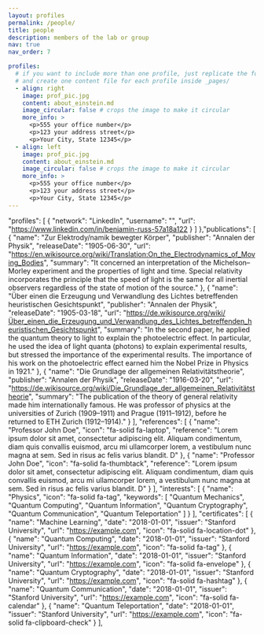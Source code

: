 ```yaml
---
layout: profiles
permalink: /people/
title: people
description: members of the lab or group
nav: true
nav_order: 7

profiles:
  # if you want to include more than one profile, just replicate the following block
  # and create one content file for each profile inside _pages/
  - align: right
    image: prof_pic.jpg
    content: about_einstein.md
    image_circular: false # crops the image to make it circular
    more_info: >
      <p>555 your office number</p>
      <p>123 your address street</p>
      <p>Your City, State 12345</p>
  - align: left
    image: prof_pic.jpg
    content: about_einstein.md
    image_circular: false # crops the image to make it circular
    more_info: >
      <p>555 your office number</p>
      <p>123 your address street</p>
      <p>Your City, State 12345</p>
---
```

"profiles": [
      {
        "network": "LinkedIn",
        "username": "",
        "url": "https://www.linkedin.com/in/benjamin-russ-57a18a122
      }
    ]
  },"publications": [
    {
      "name": "Zur Elektrody/namik bewegter Körper",
      "publisher": "Annalen der Physik",
      "releaseDate": "1905-06-30",
      "url": "https://en.wikisource.org/wiki/Translation:On_the_Electrodynamics_of_Moving_Bodies",
      "summary": "It concerned an interpretation of the Michelson–Morley experiment and the properties of light and time. Special relativity incorporates the principle that the speed of light is the same for all inertial observers regardless of the state of motion of the source."
    },
    {
      "name": "Über einen die Erzeugung und Verwandlung des Lichtes betreffenden heuristischen Gesichtspunkt",
      "publisher": "Annalen der Physik",
      "releaseDate": "1905-03-18",
      "url": "https://de.wikisource.org/wiki/Über_einen_die_Erzeugung_und_Verwandlung_des_Lichtes_betreffenden_heuristischen_Gesichtspunkt",
      "summary": "In the second paper, he applied the quantum theory to light to explain the photoelectric effect. In particular, he used the idea of light quanta (photons) to explain experimental results, but stressed the importance of the experimental results. The importance of his work on the photoelectric effect earned him the Nobel Prize in Physics in 1921."
    },
    {
      "name": "Die Grundlage der allgemeinen Relativitätstheorie",
      "publisher": "Annalen der Physik",
      "releaseDate": "1916-03-20",
      "url": "https://de.wikisource.org/wiki/Die_Grundlage_der_allgemeinen_Relativitätstheorie",
      "summary": "The publication of the theory of general relativity made him internationally famous. He was professor of physics at the universities of Zurich (1909–1911) and Prague (1911–1912), before he returned to ETH Zurich (1912–1914)."
    }
  ],
"references": [
    {
      "name": "Professor John Doe",
      "icon": "fa-solid fa-laptop",
      "reference": "Lorem ipsum dolor sit amet, consectetur adipiscing elit. Aliquam condimentum, diam quis convallis euismod, arcu mi ullamcorper lorem, a vestibulum nunc magna at sem. Sed in risus ac felis varius blandit. D"
    },
    {
      "name": "Professor John Doe",
      "icon": "fa-solid fa-thumbtack",
      "reference": "Lorem ipsum dolor sit amet, consectetur adipiscing elit. Aliquam condimentum, diam quis convallis euismod, arcu mi ullamcorper lorem, a vestibulum nunc magna at sem. Sed in risus ac felis varius blandit. D"
    }
  ],
"interests": [
    {
      "name": "Physics",
      "icon": "fa-solid fa-tag",
      "keywords": [
        "Quantum Mechanics",
        "Quantum Computing",
        "Quantum Information",
        "Quantum Cryptography",
        "Quantum Communication",
        "Quantum Teleportation"
      ]
    }
  ],
  "certificates": [
    {
      "name": "Machine Learning",
      "date": "2018-01-01",
      "issuer": "Stanford University",
      "url": "https://example.com",
      "icon": "fa-solid fa-location-dot"
    },
    {
      "name": "Quantum Computing",
      "date": "2018-01-01",
      "issuer": "Stanford University",
      "url": "https://example.com",
      "icon": "fa-solid fa-tag"
    },
    {
      "name": "Quantum Information",
      "date": "2018-01-01",
      "issuer": "Stanford University",
      "url": "https://example.com",
      "icon": "fa-solid fa-envelope"
    },
    {
      "name": "Quantum Cryptography",
      "date": "2018-01-01",
      "issuer": "Stanford University",
      "url": "https://example.com",
      "icon": "fa-solid fa-hashtag"
    },
    {
      "name": "Quantum Communication",
      "date": "2018-01-01",
      "issuer": "Stanford University",
      "url": "https://example.com",
      "icon": "fa-solid fa-calendar"
    },
    {
      "name": "Quantum Teleportation",
      "date": "2018-01-01",
      "issuer": "Stanford University",
      "url": "https://example.com",
      "icon": "fa-solid fa-clipboard-check"
    }
  ],